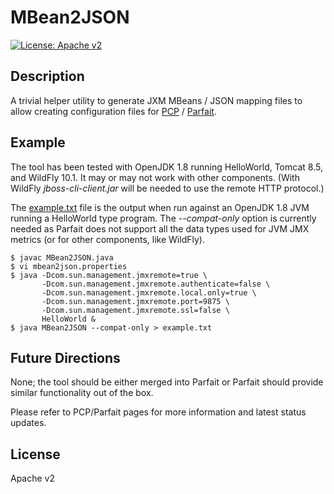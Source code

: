 # MBean2JSON

[![License: Apache v2](https://img.shields.io/badge/license-Apache%20v2-brightgreen.svg)](https://www.apache.org/licenses/LICENSE-2.0)

## Description

A trivial helper utility to generate JXM MBeans / JSON mapping files
to allow creating configuration files for
[PCP](http://pcp.io/)
/
[Parfait](https://github.com/performancecopilot/parfait).

## Example

The tool has been tested with OpenJDK 1.8 running HelloWorld, Tomcat
8.5, and WildFly 10.1. It may or may not work with other components.
(With WildFly _jboss-cli-client.jar_ will be needed to use the
remote HTTP protocol.)

The [example.txt](example.txt) file is the output when run against an
OpenJDK 1.8 JVM running a HelloWorld type program. The _--compat-only_
option is currently needed as Parfait does not support all the data
types used for JVM JMX metrics (or for other components, like WildFly).

```
$ javac MBean2JSON.java
$ vi mbean2json.properties
$ java -Dcom.sun.management.jmxremote=true \
       -Dcom.sun.management.jmxremote.authenticate=false \
       -Dcom.sun.management.jmxremote.local.only=true \
       -Dcom.sun.management.jmxremote.port=9875 \
       -Dcom.sun.management.jmxremote.ssl=false \
       HelloWorld &
$ java MBean2JSON --compat-only > example.txt
```

## Future Directions

None; the tool should be either merged into Parfait or Parfait should
provide similar functionality out of the box.

Please refer to PCP/Parfait pages for more information and latest status
updates.

## License

Apache v2
